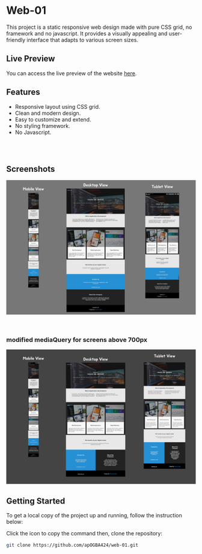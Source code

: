 # Web-01

This project is a static responsive web design made with pure CSS grid, no framework and no javascript. It provides a visually appealing and user-friendly interface that adapts to various screen sizes.

## Live Preview

You can access the live preview of the website [here](https://codepen.io/paxbond01/full/LYXxJmO).

## Features

- Responsive layout using CSS grid.
- Clean and modern design.
- Easy to customize and extend.
- No styling framework.
- No Javascript.


<br><br>
## Screenshots

![Screenshot 1](/images/web-01.svg)

<br>

### modified mediaQuery for screens above 700px 
![Screenshot 1](/images/web-01--modified-UI.svg)

## Getting Started

To get a local copy of the project up and running, follow the instruction below:<br>

Click the icon to copy the command then, clone the repository:

   ```bash
   git clone https://github.com/apOGBA424/web-01.git
